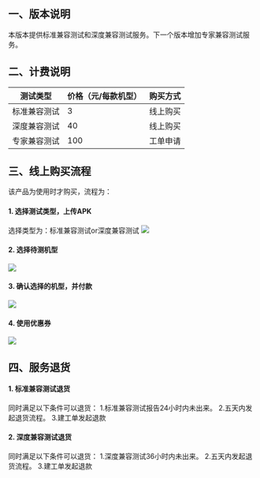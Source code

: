 ## 一、版本说明
本版本提供标准兼容测试和深度兼容测试服务。下一个版本增加专家兼容测试服务。
## 二、计费说明

| 测试类型 | 价格（元/每款机型） |购买方式 |
|---------|---------|---------|
| 标准兼容测试 |   3 |线上购买|
| 深度兼容测试|  40 |线上购买|
| 专家兼容测试 | 100 |工单申请|

## 三、线上购买流程
该产品为使用时才购买，流程为：
#### 1. 选择测试类型，上传APK
选择类型为：标准兼容测试or深度兼容测试
![](http://imgcache.tcecqpoc.fsphere.cn/image/mccdn.qcloud.com/static/img/6cdfec850908872a3039bf148244cc2d/image.png)

#### 2. 选择待测机型
![](http://imgcache.tcecqpoc.fsphere.cn/image/mccdn.qcloud.com/static/img/bb424ef9d9fe984729d33eb7139a8bc5/image.png)

#### 3. 确认选择的机型，并付款
![](http://imgcache.tcecqpoc.fsphere.cn/image/mccdn.qcloud.com/static/img/7c804f6e5ba1b385ef91b2bb2339a762/image.png)

#### 4. 使用优惠券
![](http://imgcache.tcecqpoc.fsphere.cn/image/mccdn.qcloud.com/static/img/fd8cce05813333e7736f89288d5a9786/image.png)

## 四、服务退货

#### 1. 标准兼容测试退货
同时满足以下条件可以退货：
1.标准兼容测试报告24小时内未出来。
2.五天内发起退货流程。
3.建工单发起退款

#### 2. 深度兼容测试退货
同时满足以下条件可以退货：
1.深度兼容测试36小时内未出来。
2.五天内发起退货流程。
3.建工单发起退款

